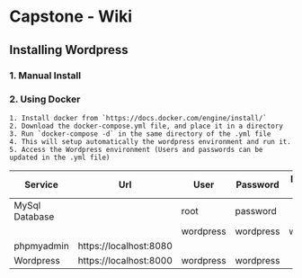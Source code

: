 # Capstone - Wiki 

## Installing Wordpress
### 1.  Manual Install
### 2. Using Docker
    1. Install docker from `https://docs.docker.com/engine/install/`
    2. Download the docker-compose.yml file, and place it in a directory
    3. Run `docker-compose -d` in the same directory of the .yml file
    4. This will setup automatically the wordpress environment and run it.
    5. Access the Wordpress environment (Users and passwords can be updated in the .yml file)

|Service|Url|User|Password|Database Name|
|-------|-------|-----|-----|-----|
|MySql Database||root|password||
|||wordpress|wordpress|wordpress|
|phpmyadmin|https://localhost:8080||||
|Wordpress|https://localhost:8000|wordpress|wordpress||


       
